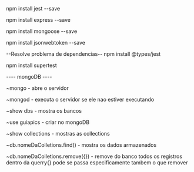 npm install jest --save

npm install express --save

npm install mongoose --save

npm install jsonwebtoken --save

--Resolve problema de dependencias--
npm install @types/jest

npm install supertest

---- mongoDB ----

~mongo - abre o servidor

~mongod - executa o servidor se ele nao estiver executando

~show dbs - mostra os bancos

~use guiapics - criar no mongoDB

~show collections - mostras as collections

~db.nomeDaColletions.find() - mostra os dados armazenados

~db.nomeDaColletions.remove({}) - remove do banco todos os registros dentro da querry{} pode se passa especificamente tambem o que remover
